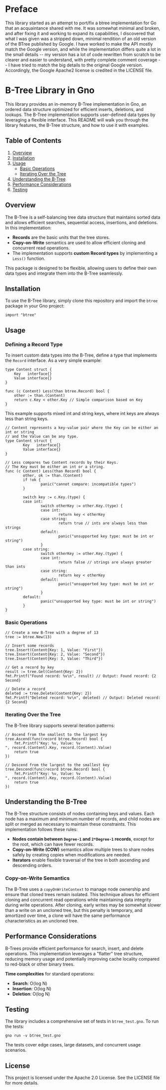 # Preface

This library started as an attempt to port/fix a btree implementation for Go that an acquaintance shared with me. It was somewhat minimal and broken, and after fixing it and working to expand its capabilities, I discovered that what I was given was a stripped down, minimal rendition of an old version of the BTree published by Google. I have worked to make the API mostly match the Google version, and while the implementation differs quite a lot in the small details -- my version has a lot of code rewritten from scratch to be clearer and easier to understand, with pretty complete comment coverage -- I have tried to match the big details to the original Google version. Accordingly, the Google Apache2 license is credited in the LICENSE file.

# B-Tree Library in Gno

This library provides an in-memory B-Tree implementation in Gno, an ordered data structure optimized for efficient inserts, deletions, and lookups. The B-Tree implementation supports user-defined data types by leveraging a flexible interface. This README will walk you through the library features, the B-Tree structure, and how to use it with examples.

## Table of Contents

1. [Overview](#overview)
2. [Installation](#installation)
3. [Usage](#usage)
    - [Basic Operations](#basic-operations)
    - [Iterating Over the Tree](#iterating-over-the-tree)
4. [Understanding the B-Tree](#understanding-the-b-tree)
5. [Performance Considerations](#performance-considerations)
6. [Testing](#testing)

## Overview

The B-Tree is a self-balancing tree data structure that maintains sorted data and allows efficient searches, sequential access, insertions, and deletions. In this implementation:

- **Records** are the basic units that the tree stores.
- **Copy-on-Write** semantics are used to allow efficient cloning and concurrent read operations.
- The implementation supports **custom Record types** by implementing a `Less()` function.

This package is designed to be flexible, allowing users to define their own data types and integrate them into the B-Tree seamlessly.

## Installation

To use the B-Tree library, simply clone this repository and import the `btree` package in your Gno project:

```
import "btree"
```

## Usage

### Defining a Record Type

To insert custom data types into the B-Tree, define a type that implements the `Record` interface. As a very simple example:

```gno
type Content struct {
    Key   interface{}
    Value interface{}
}

func (c Content) Less(than btree.Record) bool {
    other := than.(Content)
    return c.Key < other.Key // Simple comparison based on Key
}
```

This example supports mixed int and string keys, where int keys are always less than string keys.

```
// Content represents a key-value pair where the Key can be either an int or string
// and the Value can be any type.
type Content struct {
        Key   interface{}
        Value interface{}
}

// Less compares two Content records by their Keys.
// The Key must be either an int or a string.
func (c Content) Less(than Record) bool {
        other, ok := than.(Content)
        if !ok {
                panic("cannot compare: incompatible types")
        }

        switch key := c.Key.(type) {
        case int:
                switch otherKey := other.Key.(type) {
                case int:
                        return key < otherKey
                case string:
                        return true // ints are always less than strings
                default:
                        panic("unsupported key type: must be int or string")
                }
        case string:
                switch otherKey := other.Key.(type) {
                case int:
                        return false // strings are always greater than ints
                case string:
                        return key < otherKey
                default:
                        panic("unsupported key type: must be int or string")
                }
        default:
                panic("unsupported key type: must be int or string")
        }
}
```

### Basic Operations

```gno
// Create a new B-Tree with a degree of 13
tree := btree.New(13)

// Insert some records
tree.Insert(Content{Key: 1, Value: "First"})
tree.Insert(Content{Key: 2, Value: "Second"})
tree.Insert(Content{Key: 3, Value: "Third"})

// Get a record by key
result := tree.Get(Content{Key: 2})
fmt.Printf("Found record: %v\n", result) // Output: Found record: {2 Second}

// Delete a record
deleted := tree.Delete(Content{Key: 2})
fmt.Printf("Deleted record: %v\n", deleted) // Output: Deleted record: {2 Second}
```

### Iterating Over the Tree

The B-Tree library supports several iteration patterns:

```gno
// Ascend from the smallest to the largest key
tree.Ascend(func(record btree.Record) bool {
    fmt.Printf("Key: %v, Value: %v
", record.(Content).Key, record.(Content).Value)
    return true
})

// Descend from the largest to the smallest key
tree.Descend(func(record btree.Record) bool {
    fmt.Printf("Key: %v, Value: %v
", record.(Content).Key, record.(Content).Value)
    return true
})
```

## Understanding the B-Tree

The B-Tree structure consists of nodes containing keys and values. Each node has a maximum and minimum number of records, and child nodes are split or merged as necessary to maintain these constraints. This implementation follows these rules:

- **Nodes contain between `Degree-1` and `2*Degree-1` records**, except for the root, which can have fewer records.
- **Copy-on-Write (COW)** semantics allow multiple trees to share nodes safely by creating copies when modifications are needed.
- **Iterators** enable flexible traversal of the tree in both ascending and descending orders.

### Copy-on-Write Semantics

The B-Tree uses a `copyOnWriteContext` to manage node ownership and ensure that cloned trees remain isolated. This technique allows for efficient cloning and concurrent read operations while maintaining data integrity during write operations. After cloning, early writes may be somewhat slower than a write on an uncloned tree, but this penalty is temporary, and amortized over time, a clone will have the same performance characteristics as an uncloned tree.

## Performance Considerations

B-Trees provide efficient performance for search, insert, and delete operations. This implementation leverages a "flatter" tree structure, reducing memory usage and potentially improving cache locality compared to red-black or other binary trees.

**Time complexities** for standard operations:
- **Search**: O(log N)
- **Insertion**: O(log N)
- **Deletion**: O(log N)

## Testing

The library includes a comprehensive set of tests in `btree_test.gno`. To run the tests:

```
gno run -v btree_test.gno
```

The tests cover edge cases, large datasets, and concurrent usage scenarios.

## License

This project is licensed under the Apache 2.0 License. See the LICENSE file for more details.

